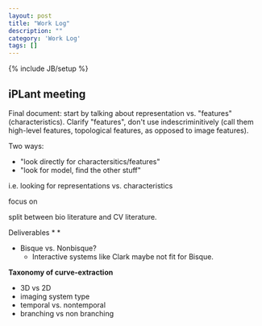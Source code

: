 ```yaml
---
layout: post
title: "Work Log"
description: ""
category: 'Work Log'
tags: []
---
```

{% include JB/setup %}


iPLant meeting
-------------------

Final document: start by talking about representation vs. "features" (characteristics).  Clarify "features", don't use indescriminitively (call them high-level features, topological features, as opposed to image features).

Two ways:
* "look directly for charactersitics/features"
* "look for model, find the other stuff"

i.e. looking for representations vs. characteristics

focus on 

split between bio literature and CV literature.


Deliverables
    * 
    * 

* Bisque vs. Nonbisque?
    * Interactive systems like Clark maybe not fit for Bisque.

**Taxonomy of curve-extraction**
*  3D vs 2D
* imaging system type
* temporal vs. nontemporal
* branching vs non branching



